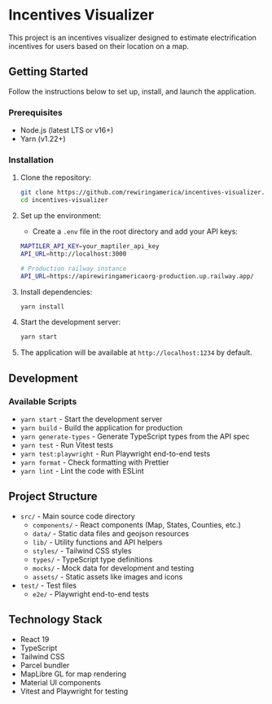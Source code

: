 # Incentives Visualizer

This project is an incentives visualizer designed to estimate electrification incentives for users based on their location on a map.

## Getting Started

Follow the instructions below to set up, install, and launch the application.

### Prerequisites

- Node.js (latest LTS or v16+)
- Yarn (v1.22+)

### Installation

1. Clone the repository:

   ```bash
   git clone https://github.com/rewiringamerica/incentives-visualizer.git
   cd incentives-visualizer
   ```

2. Set up the environment:

   - Create a `.env` file in the root directory and add your API keys:

   ```bash
   MAPTILER_API_KEY=your_maptiler_api_key
   API_URL=http://localhost:3000

   # Production railway instance
   API_URL=https://apirewiringamericaorg-production.up.railway.app/
   ```

3. Install dependencies:

   ```bash
   yarn install
   ```

4. Start the development server:

   ```bash
   yarn start
   ```

5. The application will be available at `http://localhost:1234` by default.

## Development

### Available Scripts

- `yarn start` - Start the development server
- `yarn build` - Build the application for production
- `yarn generate-types` - Generate TypeScript types from the API spec
- `yarn test` - Run Vitest tests
- `yarn test:playwright` - Run Playwright end-to-end tests
- `yarn format` - Check formatting with Prettier
- `yarn lint` - Lint the code with ESLint

## Project Structure

- `src/` - Main source code directory
  - `components/` - React components (Map, States, Counties, etc.)
  - `data/` - Static data files and geojson resources
  - `lib/` - Utility functions and API helpers
  - `styles/` - Tailwind CSS styles
  - `types/` - TypeScript type definitions
  - `mocks/` - Mock data for development and testing
  - `assets/` - Static assets like images and icons
- `test/` - Test files
  - `e2e/` - Playwright end-to-end tests

## Technology Stack

- React 19
- TypeScript
- Tailwind CSS
- Parcel bundler
- MapLibre GL for map rendering
- Material UI components
- Vitest and Playwright for testing

